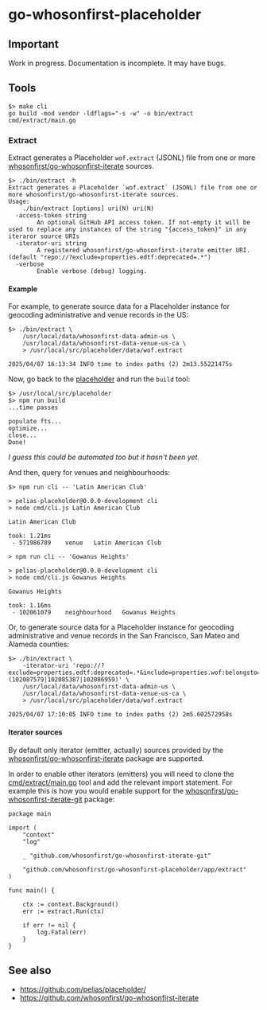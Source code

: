 # go-whosonfirst-placeholder

## Important

Work in progress. Documentation is incomplete. It may have bugs.

## Tools

```
$> make cli
go build -mod vendor -ldflags="-s -w" -o bin/extract cmd/extract/main.go
```

### Extract

Extract generates a Placeholder `wof.extract` (JSONL) file from one or more [whosonfirst/go-whosonfirst-iterate](https://github.com/whosonfirst/go-whosonfirst-iterate) sources.

```
$> ./bin/extract -h
Extract generates a Placeholder `wof.extract` (JSONL) file from one or more whosonfirst/go-whosonfirst-iterate sources.
Usage:
	./bin/extract [options] uri(N) uri(N)
  -access-token string
    	An optional GitHub API access token. If not-empty it will be used to replace any instances of the string "{access_token}" in any iteraror source URIs
  -iterator-uri string
    	A registered whosonfirst/go-whosonfirst-iterate emitter URI. (default "repo://?exclude=properties.edtf:deprecated=.*")
  -verbose
    	Enable verbose (debug) logging.
```

#### Example

For example, to generate source data for a Placeholder instance for geocoding administrative and venue records in the US:

```
$> ./bin/extract \
	/usr/local/data/whosonfirst-data-admin-us \
	/usr/local/data/whosonfirst-data-venue-us-ca \
	> /usr/local/src/placeholder/data/wof.extract
	
2025/04/07 16:13:34 INFO time to index paths (2) 2m13.55221475s
```

Now, go back to the [placeholder](https://github.com/pelias/placeholder) and run the `build` tool:

```
$> /usr/local/src/placeholder
$> npm run build
...time passes

populate fts...
optimize...
close...
Done!
```

_I guess this could be automated too but it hasn't been yet._

And then, query for venues and neighbourhoods:

```
$> npm run cli -- 'Latin American Club'

> pelias-placeholder@0.0.0-development cli
> node cmd/cli.js Latin American Club

Latin American Club

took: 1.21ms
 - 571986789	venue 	Latin American Club

> npm run cli -- 'Gowanus Heights'

> pelias-placeholder@0.0.0-development cli
> node cmd/cli.js Gowanus Heights

Gowanus Heights

took: 1.16ms
 - 102061079	neighbourhood 	Gowanus Heights
```

Or, to generate source data for a Placeholder instance for geocoding administrative and venue records in the San Francisco, San Mateo and Alameda counties:

```
$> ./bin/extract \
	-iterator-uri 'repo://?exclude=properties.edtf:deprecated=.*&include=properties.wof:belongsto=(102087579|102085387|102086959)' \
	/usr/local/data/whosonfirst-data-admin-us \
	/usr/local/data/whosonfirst-data-venue-us-ca \
	> /usr/local/src/placeholder/data/wof.extract
	
2025/04/07 17:10:05 INFO time to index paths (2) 2m5.602572958s
```

#### Iterator sources

By default only iterator (emitter, actually) sources provided by the [whosonfirst/go-whosonfirst-iterate](https://github.com/whosonfirst/go-whosonfirst-iterate?tab=readme-ov-file#uris-and-schemes-for-emitters) package are supported.

In order to enable other iterators (emitters) you will need to clone the [cmd/extract/main.go](cmd/extract/main.go) tool and add the relevant import statement. For example this is how you would enable support for the [whosonfirst/go-whosonfirst-iterate-git](https://github.com/whosonfirst/go-whosonfirst-iterate-git) package:

```
package main

import (
	"context"
	"log"

	_ "github.com/whosonfirst/go-whosonfirst-iterate-git"
	
	"github.com/whosonfirst/go-whosonfirst-placeholder/app/extract"
)

func main() {

	ctx := context.Background()
	err := extract.Run(ctx)

	if err != nil {
		log.Fatal(err)
	}
}
```

## See also

* https://github.com/pelias/placeholder/
* https://github.com/whosonfirst/go-whosonfirst-iterate